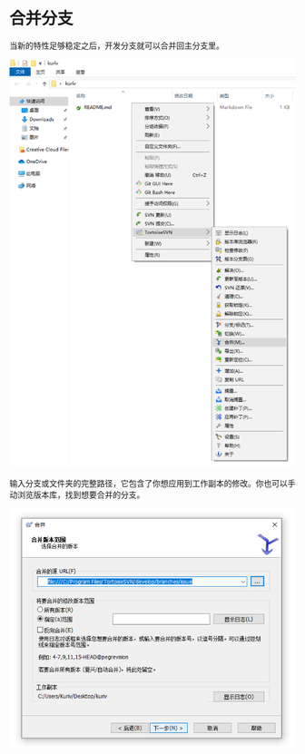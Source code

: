 # 合并分支

当新的特性足够稳定之后，开发分支就可以合并回主分支里。

![合并分支](./合并分支-1.png)

输入分支或文件夹的完整路径，它包含了你想应用到工作副本的修改。你也可以手动浏览版本库，找到想要合并的分支。

![合并分支](./合并分支-2.png)